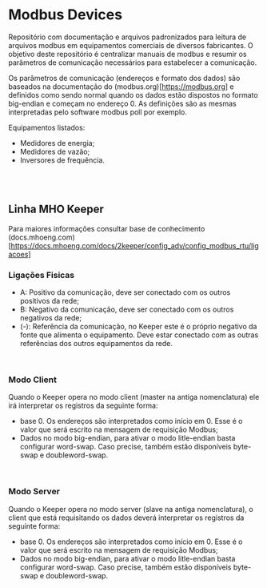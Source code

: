 # Modbus Devices
Repositório com documentação e arquivos padronizados para leitura de arquivos modbus em equipamentos comerciais de diversos fabricantes. O objetivo deste repositório é centralizar manuais de modbus e resumir os parâmetros de comunicação necessários para estabelecer a comunicação. 

Os parâmetros de comunicação (endereços e formato dos dados) são baseados na documentação do (modbus.org)[https://modbus.org] e definidos como sendo normal quando os dados estão dispostos no formato big-endian e começam no endereço 0. As definições são as mesmas interpretadas pelo software modbus poll por exemplo. 

Equipamentos listados:
- Medidores de energia;
- Medidores de vazão;
- Inversores de frequência.

<br>

<br>

## Linha MHO Keeper
Para maiores informações consultar base de conhecimento (docs.mhoeng.com)[https://docs.mhoeng.com/docs/2keeper/config_adv/config_modbus_rtu/ligacoes]
### Ligações Fisicas
- A: Positivo da comunicação, deve ser conectado com os outros positivos da rede;
- B: Negativo da comunicação, deve ser conectado com os outros negativos da rede;
- (-): Referência da comunicação, no Keeper este é o próprio negativo da fonte que alimenta o equipamento. Deve estar conectado com as outras referências dos outros equipamentos da rede.

<br>

### Modo Client
Quando o Keeper opera no modo client (master na antiga nomenclatura) ele irá interpretar os registros da seguinte forma:

- base 0. Os endereços são interpretados como início em 0. Esse é o valor que será escrito na mensagem de requisição Modbus;
- Dados no modo big-endian, para ativar o modo litle-endian basta configurar word-swap. Caso precise, também estão disponíveis byte-swap e doubleword-swap.

<br>

### Modo Server
Quando o Keeper opera no modo server (slave na antiga nomenclatura), o client que está requisitando os dados deverá interpretar os registros da seguinte forma:

- base 0. Os endereços são interpretados como início em 0. Esse é o valor que será escrito na mensagem de requisição Modbus;
- Dados no modo big-endian, para ativar o modo litle-endian basta configurar word-swap. Caso precise, também estão disponíveis byte-swap e doubleword-swap.